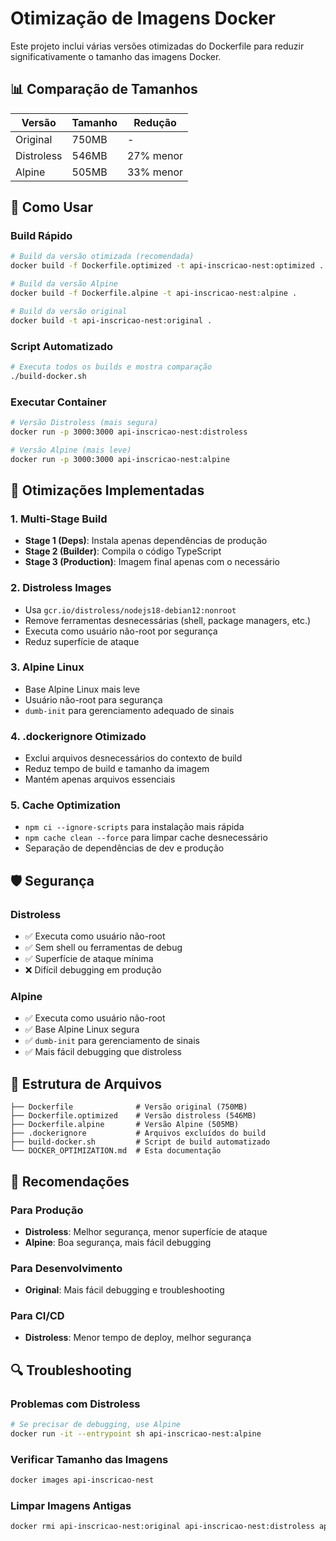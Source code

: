 # Otimização de Imagens Docker

Este projeto inclui várias versões otimizadas do Dockerfile para reduzir significativamente o tamanho das imagens Docker.

## 📊 Comparação de Tamanhos

| Versão | Tamanho | Redução |
|--------|---------|---------|
| Original | 750MB | - |
| Distroless | 546MB | 27% menor |
| Alpine | 505MB | 33% menor |

## 🚀 Como Usar

### Build Rápido
```bash
# Build da versão otimizada (recomendada)
docker build -f Dockerfile.optimized -t api-inscricao-nest:optimized .

# Build da versão Alpine
docker build -f Dockerfile.alpine -t api-inscricao-nest:alpine .

# Build da versão original
docker build -t api-inscricao-nest:original .
```

### Script Automatizado
```bash
# Executa todos os builds e mostra comparação
./build-docker.sh
```

### Executar Container
```bash
# Versão Distroless (mais segura)
docker run -p 3000:3000 api-inscricao-nest:distroless

# Versão Alpine (mais leve)
docker run -p 3000:3000 api-inscricao-nest:alpine
```

## 🔧 Otimizações Implementadas

### 1. Multi-Stage Build
- **Stage 1 (Deps)**: Instala apenas dependências de produção
- **Stage 2 (Builder)**: Compila o código TypeScript
- **Stage 3 (Production)**: Imagem final apenas com o necessário

### 2. Distroless Images
- Usa `gcr.io/distroless/nodejs18-debian12:nonroot`
- Remove ferramentas desnecessárias (shell, package managers, etc.)
- Executa como usuário não-root por segurança
- Reduz superfície de ataque

### 3. Alpine Linux
- Base Alpine Linux mais leve
- Usuário não-root para segurança
- `dumb-init` para gerenciamento adequado de sinais

### 4. .dockerignore Otimizado
- Exclui arquivos desnecessários do contexto de build
- Reduz tempo de build e tamanho da imagem
- Mantém apenas arquivos essenciais

### 5. Cache Optimization
- `npm ci --ignore-scripts` para instalação mais rápida
- `npm cache clean --force` para limpar cache desnecessário
- Separação de dependências de dev e produção

## 🛡️ Segurança

### Distroless
- ✅ Executa como usuário não-root
- ✅ Sem shell ou ferramentas de debug
- ✅ Superfície de ataque mínima
- ❌ Difícil debugging em produção

### Alpine
- ✅ Executa como usuário não-root
- ✅ Base Alpine Linux segura
- ✅ `dumb-init` para gerenciamento de sinais
- ✅ Mais fácil debugging que distroless

## 📁 Estrutura de Arquivos

```
├── Dockerfile              # Versão original (750MB)
├── Dockerfile.optimized    # Versão distroless (546MB)
├── Dockerfile.alpine       # Versão Alpine (505MB)
├── .dockerignore           # Arquivos excluídos do build
├── build-docker.sh         # Script de build automatizado
└── DOCKER_OPTIMIZATION.md  # Esta documentação
```

## 🎯 Recomendações

### Para Produção
- **Distroless**: Melhor segurança, menor superfície de ataque
- **Alpine**: Boa segurança, mais fácil debugging

### Para Desenvolvimento
- **Original**: Mais fácil debugging e troubleshooting

### Para CI/CD
- **Distroless**: Menor tempo de deploy, melhor segurança

## 🔍 Troubleshooting

### Problemas com Distroless
```bash
# Se precisar de debugging, use Alpine
docker run -it --entrypoint sh api-inscricao-nest:alpine
```

### Verificar Tamanho das Imagens
```bash
docker images api-inscricao-nest
```

### Limpar Imagens Antigas
```bash
docker rmi api-inscricao-nest:original api-inscricao-nest:distroless api-inscricao-nest:alpine
```
